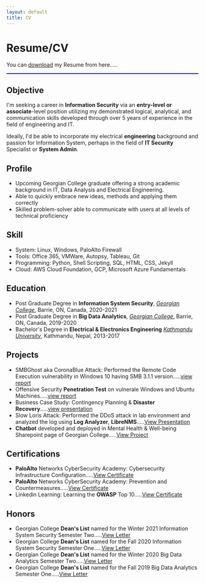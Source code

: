 ```yaml
---
layout: default
title: CV
---
```

# Resume/CV
You can [download](/assets/cv/Satish_Karki_Resume.pdf) my Resume from here.....
<hr style="height:2px;border-width:0;color:blue;background-color:blue">

## Objective
I'm seeking a career in **Information Security** via an **entry-level or associate**-level position utilizing my demonstrated logical, analytical, and communication skills developed through over 5 years of experience in the field of engineering and IT.

Ideally, I'd be able to incorporate my electrical **engineering** background and passion for Information System, perhaps in the field of **IT Security** Specialist or **System Admin**.

## Profile

* Upcoming Georgian College graduate offering a strong academic background in IT, Data Analysis and Electrical Engineering.
* Able to quickly embrace new ideas, methods and applying them correctly
* Skilled problem-solver able to communicate with users at all levels of technical proficiency

## Skill
* System: Linux, Windows, PaloAlto Firewall
* Tools: Office 365, VMWare, Autopsy, Tableau, Git
* Programming: Python, Shell Scripting, SQL, HTML, CSS, Jekyll
* Cloud: AWS Cloud Foundation, GCP, Microsoft Azure Fundamentals

## Education
* Post Graduate Degree in **Information System Security**, [*Georgian College*](https://www.georgiancollege.ca/), Barrie, ON, Canada, 2020-2021
* Post Graduate Degree in **Big Data Analytics**, [*Georgian College*](https://www.georgiancollege.ca/), Barrie, ON, Canada, 2019-2020
* Bachelor's Degree in **Electrical & Electronics Engineering** [*Kathmandu University*](https://ku.edu.np/program/ung-in-electrical-and-electronics-engineering), Kathmandu, Nepal, 2013-2017

## Projects
* SMBGhost aka CoronaBlue Attack: Performed the Remote Code Execution vulnerability in Windows 10 having SMB 3.1.1 version.....[view report](/assets/cv/projects/SMBGhost.pdf) 
* Offensive Security **Penetration Test** on vulnerale Windows and Ubuntu Machines.....[view report](/assets/cv/projects/offensive_test.pdf)
* Business Case Study: Contingency Planning & **Disaster Recovery**.....[view presentation](/assets/cv/projects/Business_Case_Study.pdf)
* Slow Loris Attack: Performed the DDoS attack in lab environment and analyzed the log using **Log Analyzer**, **LibreNMS**.....[View Presentation](/assets/cv/projects/Slow_Loris_Attack.pdf)
* **Chatbot** developed and deployed in Mental Health & Well-being Sharepoint page of Georgian College.....[View Project](https://github.com/satishkarki/ChatBot.git)

## Certifications
* **PaloAlto** Networks CyberSecurity Academy: Cybersecurity Infrastructure Configuration.....[View Certificate](/assets/cv/certificate/Configuration.pdf)
* **PaloAlto** Networks CyberSecurity Academy: Prevention and Countermeasures.....[View Certificate](/assets/cv/certificate/Prev_Counter.pdf)
* Linkedin Learning: Learning the **OWASP** Top 10.....[View Certificate](/assets/cv/certificate/OWASP_Top_10.pdf)

## Honors
* Georgian College **Dean's List** named for the Winter 2021 Information System Security Semester Two.....[View Letter](/assets/cv/honors/Winter2021.pdf)
* Georgian College **Dean's List** named for the Fall 2020 Information System Security Semester One.....[View Letter](/assets/cv/honors/Fall2020.pdf)
* Georgian College **Dean's List** named for the Winter 2020 Big Data Analytics Semester Two.....[View Letter](/assets/cv/honors/Winter2020.pdf)
* Georgian College **Dean's List** named for the Fall 2019 Big Data Analytics Semester One.....[View Letter](/assets/cv/honors/Fall2019.pdf)
